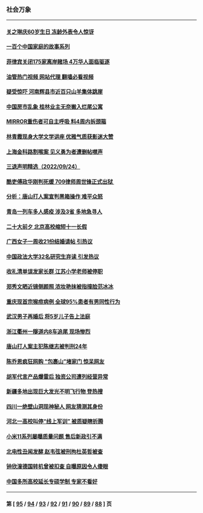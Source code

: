 ### 社会万象
---
#### [关之琳庆60岁生日 冻龄外表令人惊讶](../../pages/ncid282/n13833245.md?09271645) 
#### [一百个中国家庭的故事系列](../../pages/ncid282/n13833308.md?09271645) 
#### [菲律宾关闭175家离岸赌场 4万华人面临驱逐](../../pages/ncid282/n13833169.md?09271645) 
#### [油管热门视频 网站代理 翻墙必看视频](http://209.222.30.114:81/youtube.html?09271645)
#### [疑受惊吓 河南辉县市近百只山羊集体跳崖](../../pages/ncid282/n13832908.md?09271645) 
#### [中国房市乱象 桂林业主无奈搬入烂尾公寓](../../pages/ncid282/n13832847.md?09271645) 
#### [MIRROR重伤者可自主呼吸 料4周内拆颈箍](../../pages/ncid282/n13832562.md?09271645) 
#### [林青霞现身大学文学讲座 优雅气质获影迷大赞](../../pages/ncid282/n13832538.md?09271645) 
#### [上海金科路割喉案 见义勇为者遭删帖噤声](../../pages/ncid282/n13832356.md?09271645) 
#### [三退声明精选（2022/09/24）](../../pages/ncid282/n13832198.md?09271645) 
#### [酷吏傅政华刚判死缓 709律师周世锋正式出狱 ](../../pages/ncid282/n13831911.md?09271645) 
#### [分析：唐山打人案宣判黑箱操作 难平众怒](../../pages/ncid282/n13831867.md?09271645) 
#### [青岛一列车多人感疫 涉及3省 多地急寻人](../../pages/ncid282/n13831819.md?09271645) 
#### [二十大前夕 北京高校缩短十一长假](../../pages/ncid282/n13831756.md?09271645) 
#### [广西女子一周收21份结婚请帖 引热议](../../pages/ncid282/n13831770.md?09271645) 
#### [中国政法大学32名研究生弃读 引发热议](../../pages/ncid282/n13831724.md?09271645) 
#### [收礼清单误发家长群 江苏小学老师被停职](../../pages/ncid282/n13831729.md?09271645) 
#### [郑秀文晒近镜侧颜照 浓妆艳抹被指撞脸范冰冰](../../pages/ncid282/n13831516.md?09271645) 
#### [重庆现首宗猴痘病例 全球95%患者有男同性行为](../../pages/ncid282/n13831259.md?09271645) 
#### [武汉男子再婚后 将5岁儿子告上法庭](../../pages/ncid282/n13831258.md?09271645) 
#### [浙江衢州一隧道内8车追尾 现场惨烈](../../pages/ncid282/n13831240.md?09271645) 
#### [唐山打人案主犯陈继志被判刑24年](../../pages/ncid282/n13830951.md?09271645) 
#### [陈乔恩疯狂网购 “包裹山”堵家门 惊呆网友](../../pages/ncid282/n13830798.md?09271645) 
#### [胡军代言产品爆雷后 独资公司遭列经营异常](../../pages/ncid282/n13830701.md?09271645) 
#### [新疆多地出现巨大发光不明飞行物 登热搜](../../pages/ncid282/n13830445.md?09271645) 
#### [四川一绝壁山洞现神秘人 网友猜测其身份](../../pages/ncid282/n13830357.md?09271645) 
#### [河北一高校叫停“线上军训” 被质疑瞎折腾](../../pages/ncid282/n13830268.md?09271645) 
#### [小米11系列屡曝质量问题 售后新政引不满](../../pages/ncid282/n13830172.md?09271645) 
#### [北电性丑闻发酵 赵韦弦被刑拘杜英哲被查](../../pages/ncid282/n13829967.md?09271645) 
#### [钟欣潼德国转机曾被扣查 自曝原因令人傻眼](../../pages/ncid282/n13829904.md?09271645) 
#### [中国多所高校延长专硕学制 专家不看好](../../pages/ncid282/n13829661.md?09271645) 

---
#### 第 [ [95](./95.md?09271645) / [94](./94.md?09271645) / [93](./93.md?09271645) / [92](./92.md?09271645) / [91](./91.md?09271645) / [90](./90.md?09271645) / [89](./89.md?09271645) / [88](./88.md?09271645) ] 页
